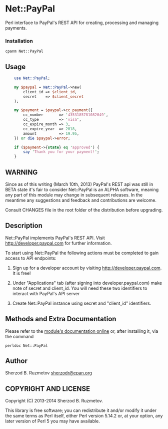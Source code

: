 Net::PayPal
===========

Perl interface to PayPal's REST API for creating, processing and managing payments.

### Installation ###

    cpanm Net::PayPal

Usage
--------

```perl
    use Net::PayPal;

    my $paypal = Net::PayPal->new(
        client_id => $client_id,
        secret    => $client_secret
    );

    my $payment = $paypal->cc_payment({
        cc_number       => '4353185781082049',
        cc_type         => 'visa',
        cc_expire_month => 3,
        cc_expire_year  => 2018,
        amount          => 19.95,
    }) or die $paypal->error;

    if ($payment->{state} eq 'approved') {
        say 'Thank you for your payment!';
    }
```

WARNING
-------

Since as of this writing (March 10th, 2013) PayPal's REST api was still
in BETA state it's fair to consider Net::PayPal is an ALPHA software,
meaning any part of this module may change in subsequent releases. In
the meantime any suggestions and feedback and contributions are welcome.

Consult CHANGES file in the root folder of the distribution before
upgrading.

Description
-----------

Net::PayPal implements PayPal's REST API. Visit
http://developer.paypal.com for further information.

To start using Net::PayPal the following actions must be completed to
gain access to API endpoints:

1. Sign up for a developer account by visiting http://developer.paypal.com.
It is free!

2. Under "Applications" tab (after signing into developer.paypal.com)
make note of secret and client_id. You will need these two
identifiers to interact with PayPal's API server

3. Create Net::PayPal instance using secret and "client_id"
identifiers.

Methods and Extra Documentation
-------------------------------

Please refer to the
[module's documentation online](https://metacpan.org/pod/Net::PayPal)
or, after installing it, via the command

    perldoc Net::PayPal

Author
------

Sherzod B. Ruzmetov <sherzodr@cpan.org>

COPYRIGHT AND LICENSE
---------------------

Copyright (C) 2013-2014 Sherzod B. Ruzmetov.

This library is free software; you can redistribute it and/or modify it
under the same terms as Perl itself, either Perl version 5.14.2 or, at
your option, any later version of Perl 5 you may have available.

